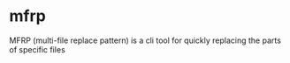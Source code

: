 # mfrp
MFRP (multi-file replace pattern) is a cli tool for quickly replacing the parts of specific files
